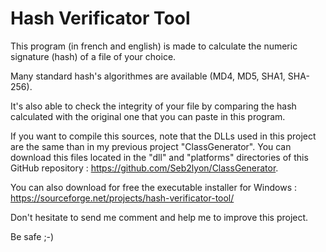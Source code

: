 # Hash Verificator Tool
This program (in french and english) is made to calculate the numeric signature (hash) of a file of your choice.

Many standard hash's algorithmes are available (MD4, MD5, SHA1, SHA-256).

It's also able to check the integrity of your file by comparing the hash calculated with the original one that you can paste in this program.

If you want to compile this sources, note that the DLLs used in this project are the same than in my previous project "ClassGenerator". You can download this files located in the "dll" and "platforms" directories of this GitHub repository :  https://github.com/Seb2lyon/ClassGenerator.

You can also download for free the executable installer for Windows : https://sourceforge.net/projects/hash-verificator-tool/

Don't hesitate to send me comment and help me to improve this project. 

Be safe ;-)
